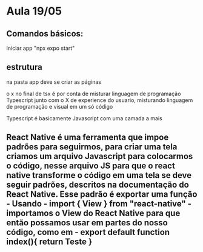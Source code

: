 # Aula 19/05
## Comandos básicos:
Iniciar app "npx expo start"



## estrutura
na pasta app deve se criar as páginas


o x no final de tsx é por conta de misturar linguagem de programação Typescript junto com o X de experience do usuario, misturando linguagem de programação e visual em um só código


Typescript é basicamente Javascript com uma camada a mais

React Native é uma ferramenta que impoe padrões para seguirmos, 
para criar uma tela criamos um arquivo Javascript para colocarmos o código, nesse arquivo JS para que o react native transforme o código em uma tela se deve seguir padrões, descritos na documentação do React Native.
Esse padrão é exportar uma função - Usando - import { View } from "react-native" - importamos o View do React Native para que então possamos usar em partes do nosso código, como em - 
export default function index(){
    return <View>Teste</View>
}
-
